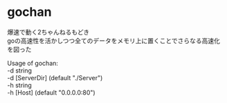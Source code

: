 # gochan

爆速で動く2ちゃんねるもどき  
goの高速性を活かしつつ全てのデータをメモリ上に置くことでさらなる高速化を図った

Usage of gochan:  
	-d string  
		-d [ServerDir] (default "./Server")  
	-h string  
		-h [Host] (default "0.0.0.0:80")
